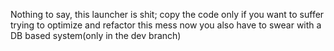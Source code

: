Nothing to say, this launcher is shit;
copy the code only if you want to suffer trying to optimize and refactor this mess
now you also have to swear with a DB based system(only in the dev branch)
